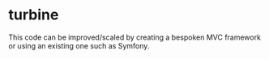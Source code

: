 # turbine
This code can be improved/scaled by creating a bespoken MVC framework or using an existing one such as Symfony. 

